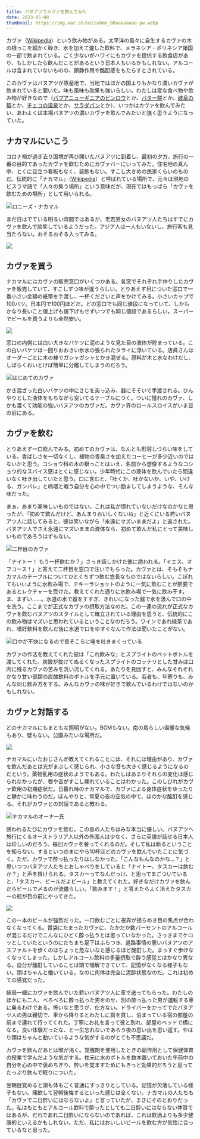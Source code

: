 ```yaml
---
title: バヌアツでカヴァを飲んでみた
date: 2023-05-08
thumbnail: https://img.xar.sh/uzcsxbmn_b0aaaaaaae-pw.webp
---
```


カヴァ（[Wikipedia](https://ja.wikipedia.org/wiki/%E3%82%AB%E3%83%B4%E3%82%A1)）という飲み物がある。太平洋の島々に自生するカヴァの木の根っこを細かく砕き、水を加えて漉した飲料で、メラネシア・ポリネシア諸国の一部で飲まれている。ごく少ないがハワイにもカヴァを提供する飲食店があり、もしかしたら飲んだことがあるという日本人もいるかもしれない。アルコールは含まれていないものの、鎮静作用や酩酊感をもたらすとされている。

このカヴァはバヌアツが原産地で、当地ではほかの国よりもかなり濃いカヴァが飲まれていると聞いた。味も風味も効果も強いらしい。わたしは変な食べ物や飲み物が好きなので（[パプアニューギニアのビンロウ](/post/1607745895/)とか、[バター餅](/post/1525471792/)とか、[岐阜の猿](/post/1650576465/)とか、[チェコの温泉](/post/1651715619/)とか、[サラダパン](/post/1639208056/)とか）、いつかはカヴァを飲んでみたい、あわよくば本場バヌアツの濃いカヴァを飲んでみたいと強く思うようになっていた。

## ナカマルにいこう

コロナ禍が過ぎ去り国境が再び開いたバヌアツに到着し、最初の夕方、旅行の一番の目的であったカヴァを飲むためにカヴァバーにいってみた。住宅地の真ん中、とくに目立つ看板もなく、装飾もない。すこし大きめの民家くらいのものだ。伝統的に「ナカマル」（[Wikipedia](https://en.wikipedia.org/wiki/Nakamal)）と呼ばれている場所で、元々は現地のビスラマ語で「人々の集う場所」という意味だが、現在ではもっぱら「カヴァを飲むための場所」として用いられる。

![ロニーズ・ナカマル](https://img.xar.sh/uzcsxbmn_b0aaaaaaae_yg.webp)

まだ日はでている明るい時間ではあるが、老若男女のバヌアツ人たちはすでにカヴァを飲んで談笑しているようだった。アジア人は一人もいないし、旅行客も見当たらない。おそるおそる入ってみる。

![](https://img.xar.sh/uzcsxbmn_b0aaaaaaae_ag.webp)

## カヴァを買う

ナカマルにはカヴァの販売窓口がいくつかある。各窓でそれぞれ手作りしたカヴァを販売していて、すこしずつ味が違うらしい。とりあえず目についた窓口で一番小さい金額の紙幣を手渡し、一杯くださいと声をかけてみる。小さいカップで100バツ。日本円で100円ほどだ。どの窓口でも同じ値段になっていて、しかもかなり長いこと値上げも値下げもせずいつでも同じ値段であるらしい。スーパーでビールを買うよりも全然安い。

![](https://img.xar.sh/uzcsxbmn_b0aaaaaaae-_w.webp)

窓口の内側には白い大きなバケツに泥のような見た目の液体が貯まっている。この白いバケツは一回りおおきい氷水の張られたタライに浮いている。店員さんはオーダーごとに木の棒でガシャガシャとかき混ぜる。原料が木と水なわけだし、しばらくおいとけば簡単に分離してしまうのだろう。

![はじめてのカヴァ](https://img.xar.sh/uzcsxbmn_b0aaaaaaae_qw.webp)

かき混ざった白いバケツの中にさじを突っ込み、器にそそいで手渡される。ひんやりとした液体をもちながら空いてるテーブルにつく。ついに憧れのカヴァ、しかも濃くて効能の強いバヌアツのカヴァだ。カヴァ界のロールスロイスがいま目の前にある。


## カヴァを飲む

とりあえず一口飲んでみる。初めてのカヴァは、なんとも形容しづらい味をしている。香ばしさを一切なくし、植物の青臭さを加えたコーヒーが多少近いのではないかと思う。コショウ科の木の根っことはいえ、名前から想像するようなコショウ的なスパイス感はとくに感じない。少年時代にこの液体を飲んでいたら間違いなく吐き出していたと思う。口に含むと、「吐くか、吐かないか、いや、いける、ガンバレ」と嗚咽と戦う自分を心の中でつい励ましてしまうような、そんな味だった。

まぁ、あまり美味しいものではない。これは私が慣れていないだけなのかなと思ったが、「初めて飲んだけど、あんまりおいしくないね」と近くにいる若いバヌアツ人に話してみると、彼は笑いながら「永遠にマズいままだよ」と返された。バヌアツ人でさえ永遠にマズいままの液体なら、初めて飲んだ私にとって美味しいものであろうはずもない。

![二杯目のカヴァ](https://img.xar.sh/uzcsxbmn_b0aaaaaaae-pw.webp)

「ナイトー！ もう一杯飲むか？」さっき話しかけた彼に誘われる。「イエス、オフコース！」と答えて二杯目を窓口で注いでもらった。カヴァとは、そもそもナカマルのテーブルについてひとくちずつ飲む悠長なものではないらしい。こぼれてもいいように水飲み場で、テキーラショットのように一気に飲むことが肝要であるとレクチャーを受けた。教えてくれた通りに水飲み場で一気に飲み干す。ま、まずい……。水道の水で器をすすぎ、きれいになった器で水を汲んで口の中を洗う。ここまでが正式なカヴァの摂取方法なのだ。この一連の流れが正式なカヴァを飲むバヌアツのスタイルとして確立されている理由を思うと、伝統的にこの飲み物はマズいと思われているということなのだろう。ワインであれ緑茶であれ、嗜好飲料を飲んだ後に水道で口をゆすぐなんて作法は聞いたことがない。

![口中が不快になるので皆そこらに唾を吐きまくっている](https://img.xar.sh/uzcsxbmn_b0aaaaaaae_aa.webp)

カヴァの作法を教えてくれた彼は「これ飲みな」とスプライトのペットボトルを渡してくれた。炭酸が抜けてぬるくなったスプライトのコッテリとした甘みは口内に残るカヴァの苦みを洗い流してくれる。あたりを見回すと、みんなそれぞれかなり甘い部類の炭酸飲料のボトルを手元に置いている。若者も、年寄りも、みんな同じ飲み方をする。みんなカヴァの味が好きで飲んでいるわけではないのかもしれない。

## カヴァと対話する

どのナカマルにもまともな照明がない。BGMもない。南の島らしい温暖な気候もあり、壁もない。公園みたいな場所だ。

![](https://img.xar.sh/uzcsxbmn_b0aaaaaaae_rq.webp)

ナカマルにいたおじさんが教えてくれることには、それには理由があり、カヴァを飲んだあとは光がまぶしく感じられ、小さな音も大きく感じるようになるのだという。薬物乱用の症状のようでもある。わたしはあまりそれらの変化は感じられなかったが、唇や舌がすこし痺れていることはわかった。このしびれがカヴァ飲用の初期症状だ。日暮れ時のナカマルで、カヴァによる身体症状をゆったりと静かに味わうのだ。ぼんやりと、常夏の夜の空気の中で、ほのかな酩酊を感じる。それがカヴァとの対話であると教わる。

![ナカマルのオーナー氏](https://img.xar.sh/uzcsxbmn_b0aaaaaaae_zg.webp)

誘われるたびにカヴァを飲む。この島の人たちはみな本当に優しい。バヌアツへ旅行にくるオーストラリア人以外の外国人は少なく、さらに英語が話せる日本人は珍しいのだろう。毎回カヴァを奢ってくれるのだ。そして私は断るということを知らない。するといつのまにやら10杯ほどのカヴァを飲んでいたことに気づく。ただ、カヴァで酔っ払ったりはしなかった。「こんなもんなのかな…？」と思いつつバヌアツ人たちとおしゃべりをしていると「ナイトー、タスカーは飲むか？」と声を掛けられる。タスカーってなんだっけ、と思ってまごついていると、「タスカー、ビールだよビール」と教えてくれた。好きなだけカヴァを飲んだらビールで〆るのが流儀らしい。「飲みます！」と答えたらよく冷えたタスカーの瓶が目の前にやってきた。

![](https://img.xar.sh/uzcsxbmn_b0aaaaaaae_rg.webp)

この一本のビールが強烈だった。一口飲むごとに視界が揺らめき目の焦点が合わなくなってくる。胃袋にたまったカヴァに、たかだか数パーセントのアルコールが混じるだけでこんなにひどく酔っ払うとは思っていなかった。さっきまでケロッとしていたというのにたちまち足下はふらつき、道路事情の悪いバヌアツのアスファルトを歩くのはちょっと危ないなと感じるほど酩酊した。まっすぐ歩けなくなってしまった。しかしアルコール飲料の多量摂取で酔う感覚とはかなり異なる。自分が酩酊していることは頭で理解できていて、記憶がなくなる様子もない。頭はちゃんと働いている。なのに肉体は完全に泥酔状態なのだ。これは初めての感覚だった。

結局一緒にカヴァを飲んでいた若いバヌアツ人に車で送ってもらった。わたしのほかにも二人、べろべろに酔っ払った男をのせ、別の酔っ払った男が運転する車に乗るわけである。怖いなと思うが、仕方ない。ドライバーをかってでたバヌアツ人の男は親切で、車から降りるとわたしに肩を貸し、泊まっている宿の部屋の前まで連れて行ってくれた。丁寧にお礼を言って彼と別れ、部屋のベッドで横になる。良い体験だったな、と一生忘れないであろう夜の思い出を思い返す。やはり頭はちゃんと動いているような気がするのがとても不思議だ。

カヴァを飲んだあとは喉が渇く。覚醒剤を使用したときの副作用として保健体育の授業で学んだような気がする。枕元に水のボトルを数本置いておいた午前中の自分を心の中で褒めちぎり、酔いを覚ますためにもきっと効果的だろうと思ってたっぷり飲んで眠りについた。

翌朝目覚めると頭も体もごく普通にすっきりとしている。記憶が欠落している様子もない。痛飲して翌朝後悔するといった感じは全くない。ナカマルの人たちも「カヴァで二日酔いにはならないよ」と言っていたが、まさにそのとおりだった。私はもともとアルコール飲料で酔ったとしても二日酔いにはならない体質ではあるが、だれであれ二日酔いにならないのであれば、これは飲酒よりも多少健康的といえるかもしれない。ただ、私にはおいしいビールを飲む方が気性に合っているなと思った。
